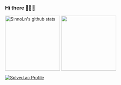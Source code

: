 ### Hi there 👋👋👋

<a href="https://github.com/SinnoLn"><img align="center" style="height:180px" src="https://github-readme-stats.vercel.app/api?username=SinnoLn&show_icons=true&include_all_commits=true&theme=dracula" alt="SinnoLn's github stats" /></a>
<a href="https://github.com/SinnoLn"><img align="center" style="height:180px" src="https://github-readme-stats.vercel.app/api/top-langs/?username=SinnoLn&layout=compact&theme=dracula&hide=jupyter%20notebook" /></a>

[![Solved.ac Profile](http://mazassumnida.wtf/api/v2/generate_badge?boj=jiny_0609)](https://solved.ac/jiny_0609/)

<!--
**SinnoLn/SinnoLn** is a ✨ _special_ ✨ repository because its `README.md` (this file) appears on your GitHub profile.

Here are some ideas to get you started:

- 🔭 I’m currently working on ...
- 🌱 I’m currently learning ...
- 👯 I’m looking to collaborate on ...
- 🤔 I’m looking for help with ...
- 💬 Ask me about ...
- 📫 How to reach me: ...
- 😄 Pronouns: ...
- ⚡ Fun fact: ...
-->
